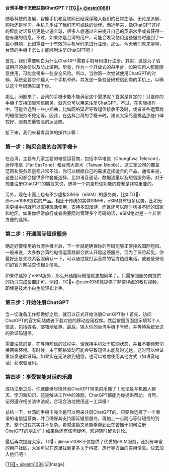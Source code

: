 **台湾手機卡怎麽註冊ChatGPT？[[TG💪+ @esim1088](https://t.me/s/esim1088)]**

随着科技的发展，智能手机和互联网已经深深融入我们的日常生活。无论是追剧、购物还是学习，手机几乎成了我们不可或缺的伙伴。而近年来，像ChatGPT这样的智能对话系统更是火遍全球，很多人想通过它来提升自己的英语水平或者获得一些有趣的信息。不过，如果你是台湾的用户，可能会发现使用这些服务时遇到了一些小麻烦，比如需要一个有效的手机号码来进行注册。那么，今天我们就来聊聊，台湾的手機卡怎么才能顺利注册ChatGPT吧！

首先，我们需要明白为什么ChatGPT需要手机号码进行注册。其实，这是为了验证用户的身份以及防止滥用。毕竟，作为一个开放式的AI平台，如果任何人都能随意使用，可能会带来一些安全风险。所以，当你第一次尝试使用ChatGPT的时候，系统会要求你输入一个手机号码，并发送一条验证码短信到你的手机上，以确认这个号码确实属于你。

那么，问题来了，台湾的手機卡能不能满足这个需求呢？答案是肯定的！只要你的手機卡支持国际短信服务，就完全可以用来注册ChatGPT。不过，在实际操作中，可能会遇到一些小插曲，比如网络延迟导致短信接收不及时，或者某些运营商的短信服务不稳定等。因此，在选择台灣的手機卡时，建议大家尽量挑选那些口碑较好、服务质量较高的运营商。

接下来，我们来看看具体的操作步骤：

### 第一步：购买合适的台湾手機卡

在台湾，主要有几家主要的电信运营商，包括中华电信（Chunghwa Telecom）、远传电信（Far EasTone）和台湾大哥大（Taiwan Mobile）。这三家公司的覆盖范围和服务质量都非常不错，你可以根据自己的需求选择适合的产品。通常来说，这些公司都会提供多种套餐选择，比如语音通话、数据流量以及短信服务等。对于想要注册ChatGPT的朋友来说，选择一个包含短信功能的套餐是非常重要的。

另外，现在市面上也有不少虚拟SIM卡（eSIM）的服务商，比如TG💪+ @esim1088提供的产品。相比于传统的实体SIM卡，eSIM具有很多优势，比如无需更换手机就可以直接激活使用，支持多国漫游，而且还可以随时切换不同的国家和地区。如果你经常旅行或者需要同时管理多个号码的话，eSIM绝对是一个非常方便的选择。

### 第二步：开通国际短信服务

确定好要使用的台湾手機卡后，下一步就是确保你的号码能够正常接收国际短信。一般来说，大多数台湾的电信运营商都会默认开启这项服务，但为了保险起见，你最好还是先联系客服确认一下。可以通过拨打运营商的官方热线电话，或者登录他们的官方网站查询相关信息。

如果你选择了eSIM服务，那么开通国际短信就更加简单了。只需按照服务商提供的指引完成设置即可。例如，TG💪+ @esim1088就提供了非常详细的教程视频，即使是技术小白也能轻松上手。

### 第三步：开始注册ChatGPT

当一切准备工作都做好之后，就可以正式开始注册ChatGPT啦！首先，访问ChatGPT的官方网站或者下载对应的移动应用程序。然后按照页面提示填写个人信息，包括姓名、邮箱地址等。最后，输入你的台湾手機卡号码，并等待系统发送的验证码短信。

需要注意的是，在等待短信的过程中，请保持手机处于联网状态，并且不要频繁切换网络环境。有时候，由于网络波动可能会导致短信未能及时送达，这时可以尝试重新发送验证码。如果实在无法收到短信，也可以考虑使用其他方式（如语音电话）获取验证码。

### 第四步：享受智能对话的乐趣

成功注册之后，你就能够尽情体验ChatGPT带来的乐趣了！无论是与机器人聊天、学习新知识，还是解决工作中的难题，ChatGPT都能为你提供帮助。当然，记得遵守相关法律法规，合理合法地使用这一工具哦！

总结一下，台湾的手機卡完全是可以用来注册ChatGPT的。只要你选择了一个靠谱的电信运营商，并且确保其支持国际短信服务，再加上一点耐心等待短信的到来，整个过程其实并不复杂。希望这篇文章能够帮到正在苦恼于如何注册ChatGPT的朋友们！如果你还有任何疑问，欢迎随时留言讨论。

最后再次提醒大家，TG💪+ @esim1088不仅提供了优质的eSIM服务，还拥有丰富的用户社区，大家可以在这里找到更多关于科技、旅行等方面的实用信息。快去加入他们吧！

[[TG💪+ @esim1088](https://t.me/s/esim1088) ![Image](https://i.postimg.cc/4NQfJmqS/Snipaste-2025-05-13-00-14-12.png)]